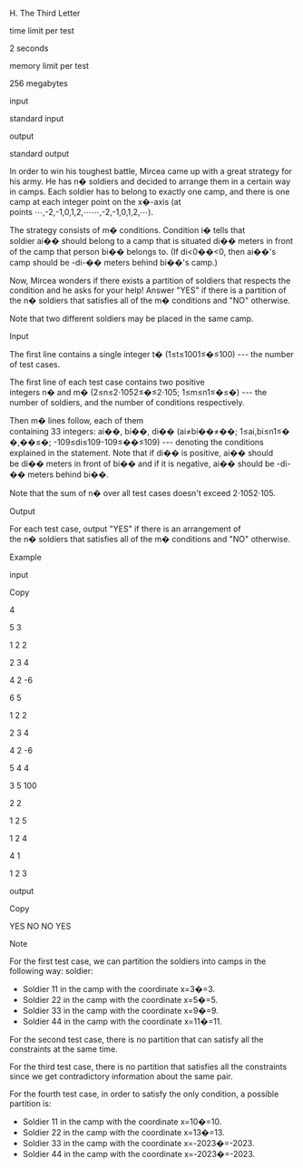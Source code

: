 H. The Third Letter

time limit per test

2 seconds

memory limit per test

256 megabytes

input

standard input

output

standard output

In order to win his toughest battle, Mircea came up with a great strategy for his army. He has n� soldiers and decided to arrange them in a certain way in camps. Each soldier has to belong to exactly one camp, and there is one camp at each integer point on the x�-axis (at points ⋯,-2,-1,0,1,2,⋯⋯,-2,-1,0,1,2,⋯).

The strategy consists of m� conditions. Condition i� tells that soldier ai�� should belong to a camp that is situated di�� meters in front of the camp that person bi�� belongs to. (If di<0��<0, then ai��'s camp should be -di-�� meters behind bi��'s camp.)

Now, Mircea wonders if there exists a partition of soldiers that respects the condition and he asks for your help! Answer "YES" if there is a partition of the n� soldiers that satisfies all of the m� conditions and "NO" otherwise.

Note that two different soldiers may be placed in the same camp.

Input

The first line contains a single integer t� (1≤t≤1001≤�≤100) --- the number of test cases.

The first line of each test case contains two positive integers n� and m� (2≤n≤2⋅1052≤�≤2⋅105; 1≤m≤n1≤�≤�) --- the number of soldiers, and the number of conditions respectively.

Then m� lines follow, each of them containing 33 integers: ai��, bi��, di�� (ai≠bi��≠��; 1≤ai,bi≤n1≤��,��≤�; -109≤di≤109-109≤��≤109) --- denoting the conditions explained in the statement. Note that if di�� is positive, ai�� should be di�� meters in front of bi�� and if it is negative, ai�� should be -di-�� meters behind bi��.

Note that the sum of n� over all test cases doesn't exceed 2⋅1052⋅105.

Output

For each test case, output "YES" if there is an arrangement of the n� soldiers that satisfies all of the m� conditions and "NO" otherwise.

Example

input

Copy

4

5 3

1 2 2

2 3 4

4 2 -6

6 5

1 2 2

2 3 4

4 2 -6

5 4 4

3 5 100

2 2

1 2 5

1 2 4

4 1

1 2 3

output

Copy

YES
NO
NO
YES

Note

For the first test case, we can partition the soldiers into camps in the following way: soldier:

-   Soldier 11 in the camp with the coordinate x=3�=3.
-   Soldier 22 in the camp with the coordinate x=5�=5.
-   Soldier 33 in the camp with the coordinate x=9�=9.
-   Soldier 44 in the camp with the coordinate x=11�=11.

For the second test case, there is no partition that can satisfy all the constraints at the same time.

For the third test case, there is no partition that satisfies all the constraints since we get contradictory information about the same pair.

For the fourth test case, in order to satisfy the only condition, a possible partition is:

-   Soldier 11 in the camp with the coordinate x=10�=10.
-   Soldier 22 in the camp with the coordinate x=13�=13.
-   Soldier 33 in the camp with the coordinate x=-2023�=-2023.
-   Soldier 44 in the camp with the coordinate x=-2023�=-2023.